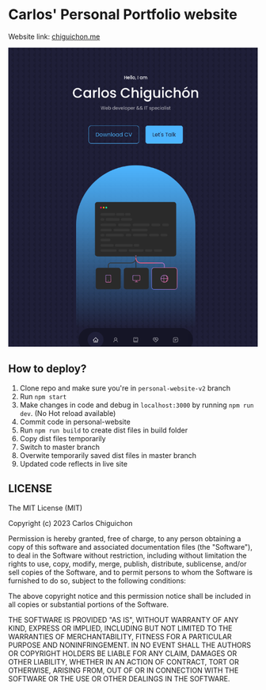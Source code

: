 # Carlos' Personal Portfolio website

Website link: [chiguichon.me](chiguichon.me)

![Portfolio JPG](https://github.com/CarlosChiguichon/personal-website/blob/main/src/assets/Screenshot%20from%202023-07-08%2000-17-53.png)

## How to deploy?

1. Clone repo and make sure you're in `personal-website-v2` branch
2. Run `npm start`
3. Make changes in code and debug in `localhost:3000` by running `npm run dev`. (No Hot reload available)
4. Commit code in personal-website
5. Run `npm run build` to create dist files in build folder
6. Copy dist files temporarily
7. Switch to master branch
8. Overwite temporarily saved dist files in master branch
9. Updated code reflects in live site

## LICENSE

The MIT License (MIT)

Copyright (c) 2023 Carlos Chiguichon

Permission is hereby granted, free of charge, to any person obtaining a copy
of this software and associated documentation files (the "Software"), to deal
in the Software without restriction, including without limitation the rights
to use, copy, modify, merge, publish, distribute, sublicense, and/or sell
copies of the Software, and to permit persons to whom the Software is
furnished to do so, subject to the following conditions:

The above copyright notice and this permission notice shall be included in all
copies or substantial portions of the Software.

THE SOFTWARE IS PROVIDED "AS IS", WITHOUT WARRANTY OF ANY KIND, EXPRESS OR
IMPLIED, INCLUDING BUT NOT LIMITED TO THE WARRANTIES OF MERCHANTABILITY,
FITNESS FOR A PARTICULAR PURPOSE AND NONINFRINGEMENT. IN NO EVENT SHALL THE
AUTHORS OR COPYRIGHT HOLDERS BE LIABLE FOR ANY CLAIM, DAMAGES OR OTHER
LIABILITY, WHETHER IN AN ACTION OF CONTRACT, TORT OR OTHERWISE, ARISING FROM,
OUT OF OR IN CONNECTION WITH THE SOFTWARE OR THE USE OR OTHER DEALINGS IN THE
SOFTWARE.